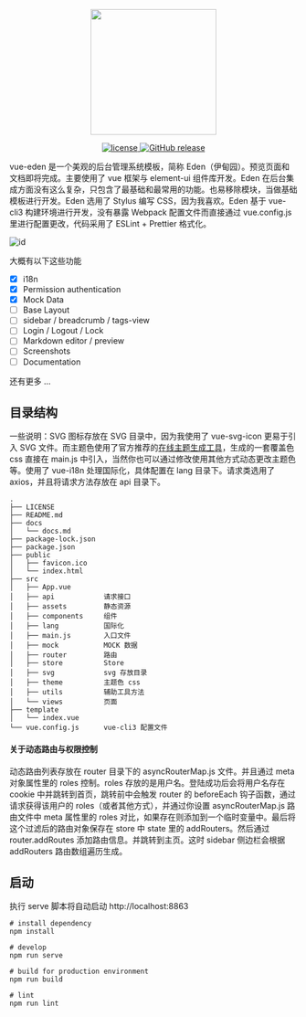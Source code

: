 <p align="center">
  <img width="220" src="https://i.loli.net/2018/05/21/5b02ebd9efd46.png">
</p>

<p align="center">
  <a href="https://github.com/Sakuyakun/vue-eden/blob/master/LICENSE">
    <img src="https://img.shields.io/github/license/Sakuyakun/vue-eden.svg?style=flat-square" alt="license">
  </a>
  <a href="https://travis-ci.org/Sakuyakun/vue-eden">
    <img src="https://img.shields.io/travis/Sakuyakun/vue-eden.svg?style=flat-square" alt="GitHub release">
  </a>
</p>

vue-eden 是一个美观的后台管理系统模板，简称 Eden（伊甸园）。预览页面和文档即将完成。主要使用了 vue 框架与 element-ui 组件库开发。Eden 在后台集成方面没有这么复杂，只包含了最基础和最常用的功能。也易移除模块，当做基础模板进行开发。Eden 选用了 Stylus 编写 CSS，因为我喜欢。Eden 基于 vue-cli3 构建环境进行开发，没有暴露 Webpack 配置文件而直接通过 vue.config.js 里进行配置更改，代码采用了 ESLint + Prettier 格式化。

![id](https://i.loli.net/2018/05/19/5aff9f7bdb36f.png)

大概有以下这些功能

- [x] i18n
- [x] Permission authentication
- [x] Mock Data
- [ ] Base Layout
- [ ] sidebar / breadcrumb / tags-view
- [ ] Login / Logout / Lock
- [ ] Markdown editor / preview
- [ ] Screenshots
- [ ] Documentation

还有更多 ...

## 目录结构

一些说明：SVG 图标存放在 SVG 目录中，因为我使用了 vue-svg-icon 更易于引入 SVG 文件。而主题色使用了官方推荐的[在线主题生成工具](https://elementui.github.io/theme-chalk-preview)，生成的一套覆盖色 css 直接在 main.js 中引入，当然你也可以通过修改使用其他方式动态更改主题色等。使用了 vue-i18n 处理国际化，具体配置在 lang 目录下。请求类选用了 axios，并且将请求方法存放在 api 目录下。

```
.
├── LICENSE
├── README.md
├── docs
│   └── docs.md
├── package-lock.json
├── package.json
├── public
│   ├── favicon.ico
│   └── index.html
├── src
│   ├── App.vue         
│   ├── api            请求接口
│   ├── assets         静态资源
│   ├── components     组件
│   ├── lang           国际化
│   ├── main.js        入口文件
│   ├── mock           MOCK 数据
│   ├── router         路由
│   ├── store          Store
│   ├── svg            svg 存放目录
│   ├── theme          主题色 css
│   ├── utils          辅助工具方法
│   └── views          页面
├── template
│   └── index.vue
└── vue.config.js      vue-cli3 配置文件
```

#### 关于动态路由与权限控制

动态路由列表存放在 router 目录下的 asyncRouterMap.js 文件。并且通过 meta 对象属性里的 roles 控制。roles 存放的是用户名。登陆成功后会将用户名存在 cookie 中并跳转到首页，跳转前中会触发 router 的 beforeEach 钩子函数，通过请求获得该用户的 roles（或者其他方式），并通过你设置 asyncRouterMap.js 路由文件中 meta 属性里的 roles 对比，如果存在则添加到一个临时变量中。最后将这个过滤后的路由对象保存在 store 中 state 里的 addRouters。然后通过 router.addRoutes 添加路由信息。并跳转到主页。这时 sidebar 侧边栏会根据 addRouters 路由数组遍历生成。


## 启动

执行 serve 脚本将自动启动 http://localhost:8863

```
# install dependency
npm install

# develop
npm run serve 

# build for production environment
npm run build

# lint
npm run lint
```
